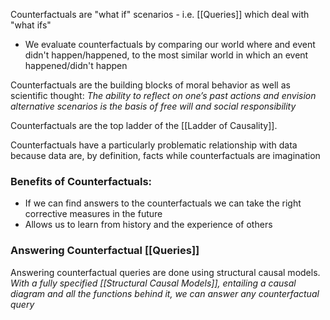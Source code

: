 Counterfactuals are "what if" scenarios - i.e. [[Queries]] which deal with "what ifs"
- We evaluate counterfactuals by comparing our world where and event didn't happen/happened, to the most similar world in which an event happened/didn't happen

Counterfactuals are the building blocks of moral behavior as well as scientific thought:
*The ability to reflect on one’s past actions and envision alternative scenarios is the basis of free will and social responsibility*

Counterfactuals are the top ladder of the [[Ladder of Causality]]. 


Counterfactuals have a particularly problematic relationship with data because data are, by definition, facts while counterfactuals are imagination

### Benefits of Counterfactuals:
- If we can find answers to the counterfactuals we can take the right corrective measures in the future
- Allows us to learn from history and the experience of others

### Answering Counterfactual [[Queries]]
Answering counterfactual queries are done using structural causal models. 
*With a fully specified [[Structural Causal Models]], entailing a causal diagram and all the functions behind it, we can answer any counterfactual query*

